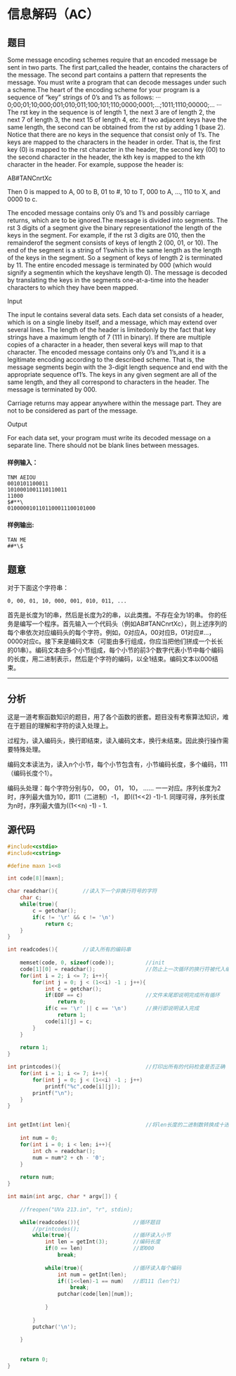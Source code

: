 # 信息解码（AC）

## 题目

Some message encoding schemes require that an encoded message be sent in two parts. The first part,called the header, contains the characters of the message. The second part contains a pattern that represents the message. You must write a program that can decode messages under such a scheme.The heart of the encoding scheme for your program is a sequence of “key” strings of 0’s and 1’s as 
follows:
···
0;00;01;10;000;001;010;011;100;101;110;0000;0001;…;1011;1110;00000;…
···
The rst key in the sequence is of length 1, the next 3 are of length 2, the next 7 of length 3, the next 15 of length 4, etc. If two adjacent keys have the same length, the second can be obtained from the rst by adding 1 (base 2). Notice that there are no keys in the sequence that consist only of 1’s. The keys are mapped to the characters in the header in order. That is, the first key (0) is mapped to the rst character in the header, the second key (00) to the second character in the header, the kth key is mapped to the kth character in the header. For example, suppose the header is:

AB#TANCnrtXc

Then 0 is mapped to A, 00 to B, 01 to #, 10 to T, 000 to A, …, 110 to X, and 0000 to c.

The encoded message contains only 0’s and 1’s and possibly carriage returns, which are to be ignored.The message is divided into segments. The rst 3 digits of a segment give the binary representationof the length of the keys in the segment. For example, if the rst 3 digits are 010, then the remainderof the segment consists of keys of length 2 (00, 01, or 10). The end of the segment is a string of 1’swhich is the same length as the length of the keys in the segment. So a segment of keys of length 2 is terminated by 11. The entire encoded message is terminated by 000 (which would signify a segmentin which the keyshave length 0). The message is decoded by translating the keys in the segments one-at-a-time into the header characters to which they have been mapped.

Input

The input le contains several data sets. Each data set consists of a header, which is on a single lineby itself, and a message, which may extend over several lines. The length of the header is limitedonly by the fact that key strings have a maximum length of 7 (111 in binary). If there are multiple copies of a character in a header, then several keys will map to that character. The encoded message contains only 0’s and 1’s,and it is a legitimate encoding according to the described scheme. That is, the message segments begin with the 3-digit length sequence and end with the appropriate sequence of1’s. The keys in any given segment are all of the same length, and they all correspond to characters in the header. The message is terminated by 000.

Carriage returns may appear anywhere within the message part. They are not to be considered as part of the message.

Output

For each data set, your program must write its decoded message on a separate line. There should not be blank lines between messages.

#### 样例输入：
```
TNM AEIOU 
0010101100011 
1010001001110110011 
11000 
$#**\ 
0100000101101100011100101000
```
#### 样例输出:
```
TAN ME 
##*\$
```

## 题意
对于下面这个字符串： 

```
0, 00, 01, 10, 000, 001, 010, 011, ... 
```

首先是长度为1的串，然后是长度为2的串，以此类推。不存在全为1的串。 
你的任务是编写一个程序。首先输入一个代码头（例如AB#TANCnrtXc），则上述序列的每个串依次对应编码头的每个字符。例如，0对应A，00对应B，01对应#…，0000对应c。接下来是编码文本（可能由多行组成，你应当把他们拼成一个长长的01串）。编码文本由多个小节组成，每个小节的前3个数字代表小节中每个编码的长度，用二进制表示，然后是个字符的编码，以全1结束。编码文本以000结束。

------

## 分析

这是一道考察函数知识的题目，用了各个函数的嵌套。题目没有考察算法知识，难在于题目的理解和字符的读入处理上。

过程为，读入编码头，换行即结束，读入编码文本，换行未结束。因此换行操作需要特殊处理。

编码文本读法为，读入n个小节，每个小节包含有，小节编码长度，多个编码，111（编码长度个1）。

编码头处理：每个字符分别与0， 00， 01， 10， …… 一一对应。序列长度为2时，序列最大值为10，即11（二进制）-1， 即((1<<2) -1)-1. 同理可得，序列长度为n时，序列最大值为((1<<n) -1) - 1.


## 源代码

```cpp
#include<cstdio>
#include<cstring>

#define maxn 1<<8

int code[8][maxn];

char readchar(){		//读入下一个非换行符号的字符 
	char c;
	while(true){
		c = getchar();
		if(c != '\r' && c != '\n')
			return c; 
	}
}

int readcodes(){		//读入所有的编码串 
	
	memset(code, 0, sizeof(code));			//init 
	code[1][0] = readchar();				//防止上一次循环的换行符被代入编码串 
	for(int i = 2; i <= 7; i++){
		for(int j = 0; j < (1<<i) -1 ; j++){
			int c = getchar();
			if(EOF == c)					//文件末尾即说明完成所有循环 
				return 0;
			if(c == '\r' || c == '\n')		//换行即说明读入完成 
				return 1;
			code[i][j] = c;
		}
	}
	
	return 1;
}

int printcodes(){							//打印出所有的代码检查是否正确 
	for(int i = 1; i <= 7; i++){
		for(int j = 0; j < (1<<i) -1 ; j++)
			printf("%c",code[i][j]);
		printf("\n");
	}
}


int getInt(int len){						//将len长度的二进制数转换成十进制整数 
	
	int num = 0;
	for(int i = 0; i < len; i++){
		int ch = readchar();
		num = num*2 + ch - '0';
	}
	
	return num;
}

int main(int argc, char * argv[]) {
	
	//freopen("UVa 213.in", "r", stdin);

	while(readcodes()){					//循环题目 
		//printcodes();
		while(true){					//循环读入小节 
			int len = getInt(3);		//编码长度 
			if(0 == len)				//即000 
				break;
			
			while(true){				//循环读入每个编码 
				int num = getInt(len);
				if((1<<len)-1 == num)	//即111（len个1） 
					break;
				putchar(code[len][num]);
				
			}
			
		}
		putchar('\n');
		
	}
	
	
	return 0;
}

```
